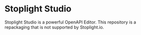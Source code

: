 # Stoplight Studio

Stoplight Studio is a powerful OpenAPI Editor. This repository is a repackaging that is not supported by Stoplight.io.
